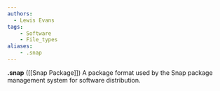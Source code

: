 ```yaml
---
authors:
  - Lewis Evans
tags:
    - Software
    - File_types
aliases:
    - .snap
---
```

**.snap** ([[Snap Package]]) A package format used by the Snap package management system for software distribution.
